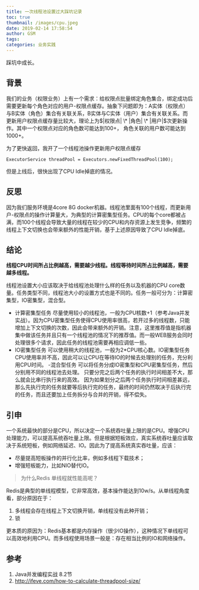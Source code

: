 ```yaml
---
title: 一次线程池设置过大踩坑记录
toc: true
thumbnail: /images/cpu.jpeg
date: 2019-02-14 17:58:54
author: GSM
tags:
categories: 业务实践
---
```

踩坑中成长。
<!--more-->
## 背景
我们的业务（权限业务）上有一个需求：给权限点批量绑定角色集合，绑定成功后需要更新每个角色对应的用户-权限点缓存。抽象下问题即为：A实体（权限点）与B实体（角色）集合有关联关系，B实体与C实体（用户）集合有关联关系。而更新用户权限点缓存量比较大，理论上为$|权限点| \* |角色| \* |用户|$次更新操作。其中一个权限点对应的角色数可能达到100+， 角色关联的用户数可能达到1000+。

为了更快返回，我开了一个线程池操作更新用户权限点缓存
```
ExecutorService threadPool = Executors.newFixedThreadPool(100);
```
但是上线后，很快出现了CPU Idle掉底的情况。

## 反思
因为我们服务环境是4core 8G docker机器。线程池里面有100个线程，而更新用户-权限点的操作计算量大，为典型的计算密集型任务。CPU的每个core都被占满，而100个线程会导致大量的线程在较少的CPU和内存资源上发生竞争，频繁的线程上下文切换也会带来额外的性能开销，基于上述原因导致了CPU Idle掉底。

## 结论
**线程CPU时间所占比例越高，需要越少线程。线程等待时间所占比例越高，需要越多线程。**

线程池设置大小应该取决于给线程池处理什么样的任务以及机器的CPU core数量。任务类型不同，线程池大小的设置方式也是不同的。任务一般可分为：计算密集型，IO密集型，混合型。
- 计算密集型任务
  尽量使用较小的线程池，一般为CPU核数+1（参考Java并发实战）。因为CPU密集型任务使得CPU使用率很高，若开过多的线程数，只能增加上下文切换的次数，因此会带来额外的开销。注意，这里推荐值是指机器集中做该任务并且只有一个线程池的情况下的推荐值。而一般WEB服务会同时处理很多个请求，因此任务的线程池需要再相应调低一些。
- IO密集型任务
  可以使用稍大的线程池，一般为2*CPU核心数。IO密集型任务CPU使用率并不高，因此可以让CPU在等待IO的时候去处理别的任务，充分利用CPU时间。
-混合型任务 
  可以将任务分成IO密集型和CPU密集型任务，然后分别用不同的线程池去处理。 只要分完之后两个任务的执行时间相差不大，那么就会比串行执行来的高效。 因为如果划分之后两个任务执行时间相差甚远，那么先执行完的任务就要等后执行完的任务，最终的时间仍然取决于后执行完的任务，而且还要加上任务拆分与合并的开销，得不偿失。

## 引申
一个系统最快的部分是CPU，所以决定一个系统吞吐量上限的是CPU。增强CPU处理能力，可以提高系统吞吐量上限。但是根据短板效应，真实系统吞吐量应该取决于系统短板，例如网络延迟、IO。因此为了提高系统真实吞吐量，应该：
- 尽量提高短板操作的并行化比率，例如多线程下载技术；
- 增强短板能力，比如NIO替代IO。

> 为什么Redis 单线程就性能高呢？

Redis是典型的单线程模型，它非常高效，基本操作能达到10w/s。从单线程角度看，部分原因在于：
1. 多线程会存在线程上下文切换开销，单线程没有此种开销；
2. 锁

更本质的原因为：Redis基本都是内存操作（很少IO操作），这种情况下单线程可以高效地利用CPU。而多线程使用场景一般是：存在相当比例的IO和网络操作。

## 参考
1. Java并发编程实战 8.2节
2. http://ifeve.com/how-to-calculate-threadpool-size/